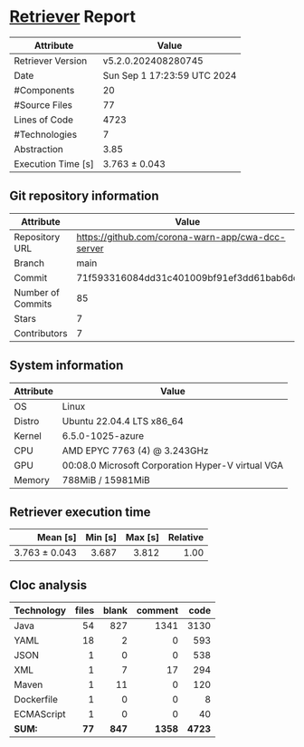 # [Retriever](https://github.com/PalladioSimulator/Palladio-ReverseEngineering-Retriever) Report
| Attribute          | Value |
| ------------------ | ----- |
| Retriever Version  | v5.2.0.202408280745 |
| Date               | Sun Sep  1 17:23:59 UTC 2024 |
| #Components        | 20 |
| #Source Files      | 77 |
| Lines of Code      | 4723 |
| #Technologies      | 7 |
| Abstraction        | 3.85 |
| Execution Time [s] | 3.763 ± 0.043  |

## Git repository information
|      Attribute    | Value |
| ----------------- | ----- |
| Repository URL    | https://github.com/corona-warn-app/cwa-dcc-server |
| Branch            | main |
| Commit            | 71f593316084dd31c401009bf91ef3dd61bab6dd |
| Number of Commits | 85 |
| Stars             | 7 |
| Contributors      | 7 |


## System information
| Attribute | Value |
| --------- | ----- |
| OS | Linux  |
| Distro | Ubuntu 22.04.4 LTS x86_64  |
| Kernel | 6.5.0-1025-azure  |
| CPU | AMD EPYC 7763 (4) @ 3.243GHz  |
| GPU | 00:08.0 Microsoft Corporation Hyper-V virtual VGA  |
| Memory | 788MiB / 15981MiB  |

## Retriever execution time
| Mean [s] | Min [s] | Max [s] | Relative |
|---:|---:|---:|---:|
| 3.763 ± 0.043 | 3.687 | 3.812 | 1.00 |

## Cloc analysis

<!-- github.com/AlDanial/cloc v 1.90  T=0.16 s (549.7 files/s, 48004.2 lines/s) -->

|Technology|files|blank|comment|code|
|:-------|-------:|-------:|-------:|-------:|
|Java|54|827|1341|3130|
|YAML|18|2|0|593|
|JSON|1|0|0|538|
|XML|1|7|17|294|
|Maven|1|11|0|120|
|Dockerfile|1|0|0|8|
|ECMAScript|1|0|0|40|
|**SUM:**|**77**|**847**|**1358**|**4723**|
